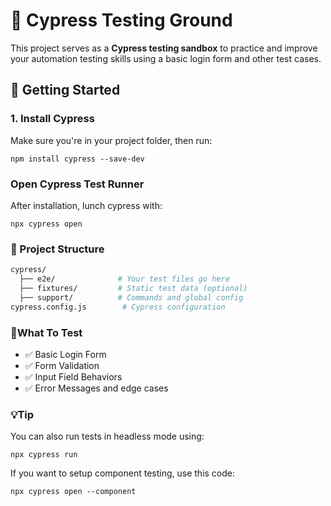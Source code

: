 # 🧪 Cypress Testing Ground

This project serves as a **Cypress testing sandbox** to practice and improve your automation testing skills using a basic login form and other test cases.


## 🚀 Getting Started

### 1. Install Cypress

Make sure you're in your project folder, then run:

```
npm install cypress --save-dev
```

### Open Cypress Test Runner
After installation, lunch cypress with:
```
npx cypress open
```

### 📁 Project Structure
```bash
cypress/
  ├── e2e/              # Your test files go here
  ├── fixtures/         # Static test data (optional)
  ├── support/          # Commands and global config
cypress.config.js        # Cypress configuration
```

### 🧪What To Test
- ✅ Basic Login Form
- ✅ Form Validation
- ✅ Input Field Behaviors
- ✅ Error Messages and edge cases

### 💡Tip
You can also run tests in headless mode using:
```
npx cypress run
```

If you want to setup component testing, use this code:
```
npx cypress open --component
```
